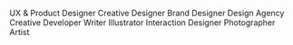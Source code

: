 UX & Product Designer
Creative Designer
Brand Designer
Design Agency
Creative Developer
Writer
Illustrator
Interaction Designer
Photographer
Artist
